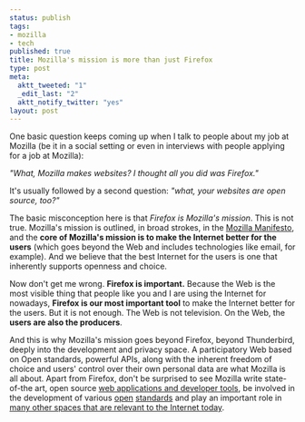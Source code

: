 ```yaml
--- 
status: publish
tags: 
- mozilla
- tech
published: true
title: Mozilla's mission is more than just Firefox
type: post
meta: 
  aktt_tweeted: "1"
  _edit_last: "2"
  aktt_notify_twitter: "yes"
layout: post
---
```

One basic question keeps coming up when I talk to people about my job at Mozilla (be it in a social setting or even in interviews with people applying for a job at Mozilla):

<em>"What, Mozilla makes websites? I thought all you did was Firefox."</em>

It's usually followed by a second question: <em>"what, your websites are open source, too?"</em>

The basic misconception here is that <em>Firefox is Mozilla's mission</em>. This is not true. Mozilla's mission is outlined, in broad strokes, in the <a href="http://www.mozilla.org/about/manifesto.en.html">Mozilla Manifesto</a>, and the <strong>core of Mozilla's mission is to make the Internet better for the users</strong> (which goes beyond the Web and includes technologies like email, for example). And we believe that the best Internet for the users is one that inherently supports openness and choice.

Now don't get me wrong. <strong>Firefox is important.</strong> Because the Web is the most visible thing that people like you and I are using the Internet for nowadays, <strong>Firefox is our most important tool</strong> to make the Internet better for the users. But it is not enough. The Web is not television. On the Web, the <strong>users are also the producers</strong>.

And this is why Mozilla's mission goes beyond Firefox, beyond Thunderbird, deeply into the development and privacy space. A participatory Web based on Open standards, powerful APIs, along with the inherent freedom of choice and users' control over their own personal data are what Mozilla is all about. Apart from Firefox, don't be surprised to see Mozilla write state-of-the art, open source <a href="https://github.com/mozilla">web applications and developer tools</a>, be involved in the development of various <a href="https://developer.mozilla.org/en/HTML/HTML5">open</a> <a href="https://wiki.mozilla.org/Security/CSP">standards</a> and play an important role in <a href="http://blog.lizardwrangler.com/2011/07/14/mozilla-in-the-new-internet-era-more-than-the-browser/">many other spaces that are relevant to the Internet today</a>.
